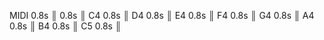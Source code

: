 ﻿MIDI
0.8s  ║ 
0.8s  ║ C4
0.8s  ║ D4
0.8s  ║ E4
0.8s  ║ F4
0.8s  ║ G4
0.8s  ║ A4
0.8s  ║ B4
0.8s  ║ C5
0.8s  ║